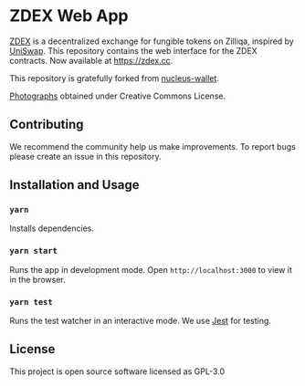 # ZDEX Web App

[ZDEX](https://github.com/khelmy/zdex) is a decentralized exchange for fungible tokens on Zilliqa, inspired by [UniSwap](https://uniswap.io/). This repository contains the web interface for the ZDEX contracts. Now available at https://zdex.cc.

This repository is gratefully forked from [nucleus-wallet](https://dev-wallet.zilliqa.com).

[Photographs](https://www.flickr.com/photos/woerpel/14920271768/in/photolist-oJshYY-bwm5Ea-JJi78v-p9GV1g-9HAj6g-w96RV4-2b7TSng-agMNdA-FvEgeS-tVDWhw-29JYG2G-28p4G5W-QUvayG-tW1bQ2-TD1ocw-aWxd4D-2cAudH8-feWZAJ-8PvuGZ-fpsy2q-hcbSNf-ahKr2s-KgKQcT-6W2w9S-tTEzWf-dpdDct-tDpypd-sZadFr-9bh4cY-2bdNyCY-ssxZED-bFBske-BBmqbF-2cvD5YP-CAbsRf-JL5ss7-cpt2Qm-m4DBRG-22Z39Xm-9jgBfs-tDqbYC-sZ9X56-musEBy-phuVCv-2cJwtUi-2cJsxda-PbdFaj-WKMYMo-9ztnj6-9B2Cst/) obtained under Creative Commons License.

## Contributing

We recommend the community help us make improvements. To report bugs please create an issue in this repository.

## Installation and Usage

### `yarn`

Installs dependencies.

### `yarn start`

Runs the app in development mode.
Open `http://localhost:3000` to view it in the browser.

### `yarn test`

Runs the test watcher in an interactive mode.
We use [Jest](https://jestjs.io/) for testing.

## License

This project is open source software licensed as GPL-3.0
